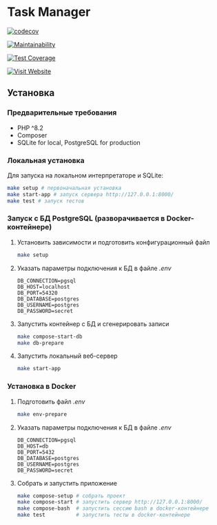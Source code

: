 # Task Manager

[![codecov](https://codecov.io/github/DaniillGolovin/php-laravel-developer-project-57/graph/badge.svg?token=WHVL3OC2JT)](https://codecov.io/github/DaniillGolovin/php-laravel-developer-project-57)

[![Maintainability](https://api.codeclimate.com/v1/badges/900f3c4c6c2c37d352cd/maintainability)](https://codeclimate.com/github/DaniillGolovin/Task-Manager/maintainability)

[![Test Coverage](https://api.codeclimate.com/v1/badges/900f3c4c6c2c37d352cd/test_coverage)](https://codeclimate.com/github/DaniillGolovin/Task-Manager/test_coverage)

[![Visit Website](https://img.shields.io/badge/Visit%20Website-Click%20Here-brightgreen)](http://213.171.6.21:8000)

## Установка

### Предварительные требования

* PHP ^8.2
* Composer
* SQLite for local, PostgreSQL for production

### Локальная установка

Для запуска на локальном интерпретаторе и SQLite:

```sh
make setup # первоначальная установка
make start-app # запуск сервера http://127.0.0.1:8000/
make test # запуск тестов
```

### Запуск с БД PostgreSQL (разворачивается в Docker-контейнере)

1. Установить зависимости и подготовить конфигурационный файл

    ```sh
    make setup
    ```

2. Указать параметры подключения к БД в файле *.env*

    ```dotenv
    DB_CONNECTION=pgsql
    DB_HOST=localhost
    DB_PORT=54320
    DB_DATABASE=postgres
    DB_USERNAME=postgres
    DB_PASSWORD=secret
    ```

3. Запустить контейнер с БД и сгенерировать записи

    ```sh
    make compose-start-db
    make db-prepare
    ```

4. Запустить локальный веб-сервер

    ```sh
    make start-app
    ```

### Установка в Docker

1. Подготовить файл *.env*

    ```sh
    make env-prepare
    ```

2. Указать параметры подключения к БД в файле *.env*

    ```dotenv
    DB_CONNECTION=pgsql
    DB_HOST=db
    DB_PORT=5432
    DB_DATABASE=postgres
    DB_USERNAME=postgres
    DB_PASSWORD=secret
    ```

3. Собрать и запустить приложение

    ```sh
    make compose-setup # собрать проект
    make compose-start # запустить сервер http://127.0.0.1:8000/
    make compose-bash  # запустить сессию bash в docker-контейнере
    make test          # запустить тесты в docker-контейнере
    ```
